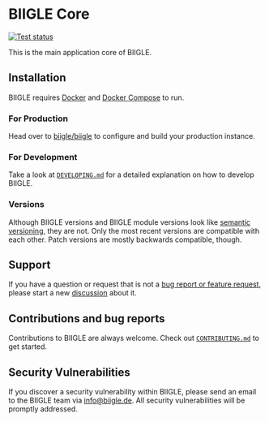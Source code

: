# BIIGLE Core

[![Test status](https://github.com/biigle/core/workflows/Tests/badge.svg)](https://github.com/biigle/core/actions?query=workflow%3ATests)

This is the main application core of BIIGLE.

## Installation

BIIGLE requires [Docker](https://docs.docker.com/install/) and [Docker Compose](https://docs.docker.com/compose/install/) to run.

### For Production

Head over to [biigle/biigle](https://github.com/biigle/biigle) to configure and build your production instance.

### For Development

Take a look at [`DEVELOPING.md`](DEVELOPING.md) for a detailed explanation on how to develop BIIGLE.

### Versions

Although BIIGLE versions and BIIGLE module versions look like [semantic versioning](https://semver.org/), they are not. Only the most recent versions are compatible with each other. Patch versions are mostly backwards compatible, though.

## Support

If you have a question or request that is not a [bug report or feature request](CONTRIBUTING.md), please start a new [discussion](https://github.com/biigle/core/discussions) about it.

## Contributions and bug reports

Contributions to BIIGLE are always welcome. Check out [`CONTRIBUTING.md`](CONTRIBUTING.md) to get started.

## Security Vulnerabilities

If you discover a security vulnerability within BIIGLE, please send an email to the BIIGLE team via <info@biigle.de>. All security vulnerabilities will be promptly addressed.
